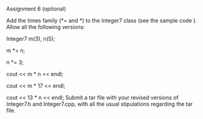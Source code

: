 Assignment 6 (optional)

Add the times family (*= and *) to the Integer7 class (see the sample code ).  Allow all the following versions:

Integer7 m(3), n(5);

m *= n;

n *= 3;

cout << m * n << endl;

cout << m * 17 << endl;

cout << 13 * n << endl; Submit a tar file with your revised versions of Integer7.h and Integer7.cpp, with all the usual stipulations regarding the tar file.
